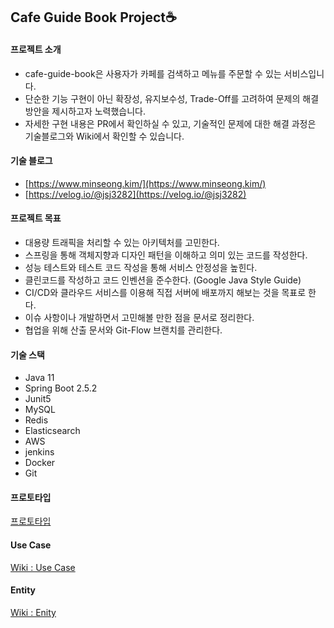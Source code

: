 <h2>Cafe Guide Book Project☕</h2>

<h4>프로젝트 소개</h4>

- cafe-guide-book은 사용자가 카페를 검색하고 메뉴를 주문할 수 있는 서비스입니다.
- 단순한 기능 구현이 아닌 확장성, 유지보수성, Trade-Off를 고려하여 문제의 해결 방안을 제시하고자 노력했습니다.
- 자세한 구현 내용은 PR에서 확인하실 수 있고, 기술적인 문제에 대한 해결 과정은 기술블로그와 Wiki에서 확인할 수 있습니다.

<h4>기술 블로그</h4>

- [https://www.minseong.kim/](https://www.minseong.kim/)
- [https://velog.io/@jsj3282](https://velog.io/@jsj3282)

<h4>프로젝트 목표</h4>

- 대용량 트래픽을 처리할 수 있는 아키텍처를 고민한다.
- 스프링을 통해 객체지향과 디자인 패턴을 이해하고 의미 있는 코드를 작성한다.
- 성능 테스트와 테스트 코드 작성을 통해 서비스 안정성을 높힌다.
- 클린코드를 작성하고 코드 인벤션을 준수한다. (Google Java Style Guide)
- CI/CD와 클라우드 서비스를 이용해 직접 서버에 배포까지 해보는 것을 목표로 한다.
- 이슈 사항이나 개발하면서 고민해볼 만한 점을 문서로 정리한다.
- 협업을 위해 산출 문서와 Git-Flow 브랜치를 관리한다.

<h4>기술 스택</h4>

- Java 11
- Spring Boot 2.5.2
- Junit5
- MySQL
- Redis
- Elasticsearch
- AWS
- jenkins
- Docker
- Git

<h4>프로토타입</h4>

[프로토타입](https://ovenapp.io/view/o29WWonTCFflG9WDRlilTUMZ3AfpgGLa/)

<h4>Use Case</h4>

[Wiki : Use Case](https://github.com/f-lab-edu/cafe-guide-book/wiki/Use-Case)

<h4>Entity</h4>

[Wiki : Enity](https://github.com/f-lab-edu/cafe-guide-book/wiki/Entity)

